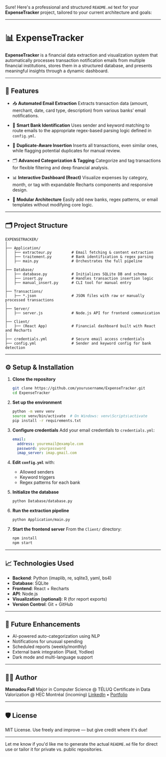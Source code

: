 Sure! Here's a professional and structured `README.md` text for your **ExpenseTracker** project, tailored to your current architecture and goals:

---

# 📊 ExpenseTracker

**ExpenseTracker** is a financial data extraction and visualization system that automatically processes transaction notification emails from multiple financial institutions, stores them in a structured database, and presents meaningful insights through a dynamic dashboard.

---

## 🚀 Features

* 📥 **Automated Email Extraction**
  Extracts transaction data (amount, merchant, date, card type, description) from various banks’ email notifications.

* 🧠 **Smart Bank Identification**
  Uses sender and keyword matching to route emails to the appropriate regex-based parsing logic defined in `config.yml`.

* 🧾 **Duplicate-Aware Insertion**
  Inserts all transactions, even similar ones, while flagging potential duplicates for manual review.

* 🗂 **Advanced Categorization & Tagging**
  Categorize and tag transactions for flexible filtering and deep financial analysis.

* 📊 **Interactive Dashboard (React)**
  Visualize expenses by category, month, or tag with expandable Recharts components and responsive design.

* 🧪 **Modular Architecture**
  Easily add new banks, regex patterns, or email templates without modifying core logic.

---

## 🗂️ Project Structure

```
EXPENSETRACKER/
│
├── Application/
│   ├── extracteur.py         # Email fetching & content extraction
│   ├── traitement.py         # Bank identification & regex parsing
│   ├── main.py               # Orchestrates the full pipeline
│
├── Database/
│   ├── database.py           # Initializes SQLite DB and schema
│   ├── insert.py             # Handles transaction insertion logic
│   ├── manual_insert.py      # CLI tool for manual entry
│
├── Transactions/
│   ├── *.json                # JSON files with raw or manually processed transactions
│
├── Server/
│   ├── server.js             # Node.js API for frontend communication
│
├── Client/
│   ├── (React App)           # Financial dashboard built with React and Recharts
│
├── credentials.yml           # Secure email access credentials
├── config.yml                # Sender and keyword config for bank detection
```

---

## ⚙️ Setup & Installation

1. **Clone the repository**

   ```bash
   git clone https://github.com/yourusername/ExpenseTracker.git
   cd ExpenseTracker
   ```

2. **Set up the environment**

   ```bash
   python -m venv venv
   source venv/bin/activate  # On Windows: venv\Scripts\activate
   pip install -r requirements.txt
   ```

3. **Configure credentials**
   Add your email credentials to `credentials.yml`:

   ```yaml
   email:
     address: youremail@example.com
     password: yourpassword
     imap_server: imap.gmail.com
   ```

4. **Edit `config.yml`** with:

   * Allowed senders
   * Keyword triggers
   * Regex patterns for each bank

5. **Initialize the database**

   ```bash
   python Database/database.py
   ```

6. **Run the extraction pipeline**

   ```bash
   python Application/main.py
   ```

7. **Start the frontend server**
   From the `Client/` directory:

   ```bash
   npm install
   npm start
   ```

---

## 📈 Technologies Used

* **Backend**: Python (imaplib, re, sqlite3, yaml, bs4)
* **Database**: SQLite
* **Frontend**: React + Recharts
* **API**: Node.js
* **Visualization (optional)**: R (for report exports)
* **Version Control**: Git + GitHub

---

## 📌 Future Enhancements

* AI-powered auto-categorization using NLP
* Notifications for unusual spending
* Scheduled reports (weekly/monthly)
* External bank integration (Plaid, Yodlee)
* Dark mode and multi-language support

---

## 👨‍💻 Author

**Mamadou Fall**
Major in Computer Science @ TÉLUQ
Certificate in Data Valorization @ HEC Montréal (incoming)
[LinkedIn](https://linkedin.com/in/yourprofile) • [Portfolio](https://yourportfolio.com)

---

## 🛡️ License

MIT License.
Use freely and improve — but give credit where it's due!

---

Let me know if you'd like me to generate the actual `README.md` file for direct use or tailor it for private vs. public repositories.
